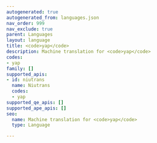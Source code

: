 ```yaml
---
autogenerated: true
autogenerated_from: languages.json
nav_order: 999
nav_exclude: true
parent: Languages
layout: language
title: <code>yap</code>
description: Machine translation for <code>yap</code>
codes:
- yap
family: []
supported_apis:
- id: niutrans
  name: Niutrans
  codes:
  - yap
supported_qe_apis: []
supported_ape_apis: []
seo:
  name: Machine translation for <code>yap</code>
  type: Language

---
```


